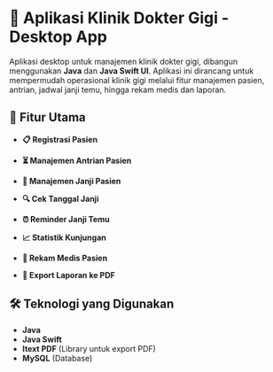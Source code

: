 # 🦷 Aplikasi Klinik Dokter Gigi - Desktop App

Aplikasi desktop untuk manajemen klinik dokter gigi, dibangun menggunakan **Java** dan **Java Swift UI**. Aplikasi ini dirancang untuk mempermudah operasional klinik gigi melalui fitur manajemen pasien, antrian, jadwal janji temu, hingga rekam medis dan laporan.

## 🚀 Fitur Utama

- **📋 Registrasi Pasien**
  
- **⏳ Manajemen Antrian Pasien**

- **📅 Manajemen Janji Pasien**

- **🔍 Cek Tanggal Janji**

- **⏰ Reminder Janji Temu**

- **📈 Statistik Kunjungan**

- **📝 Rekam Medis Pasien**

- **📄 Export Laporan ke PDF**

## 🛠 Teknologi yang Digunakan

- **Java**
- **Java Swift**
- **Itext PDF** (Library untuk export PDF)
- **MySQL** (Database)
